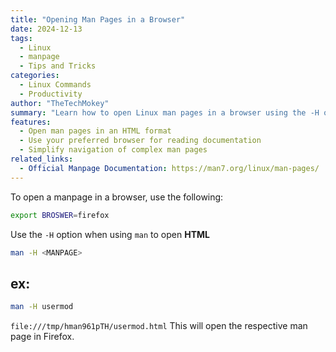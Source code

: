 ```yaml
---
title: "Opening Man Pages in a Browser"
date: 2024-12-13
tags:
  - Linux
  - manpage
  - Tips and Tricks
categories:
  - Linux Commands
  - Productivity
author: "TheTechMokey"
summary: "Learn how to open Linux man pages in a browser using the -H option for a more accessible and visual experience."
features:
  - Open man pages in an HTML format
  - Use your preferred browser for reading documentation
  - Simplify navigation of complex man pages
related_links:
  - Official Manpage Documentation: https://man7.org/linux/man-pages/
---
```


To open a manpage in a browser, use the following:
```sh
export BROSWER=firefox
```
Use the `-H` option when using `man` to open **HTML**
```sh
man -H <MANPAGE>
```

## ex:
```sh
man -H usermod
```

`file:///tmp/hman961pTH/usermod.html`
This will open the respective man page in Firefox.

